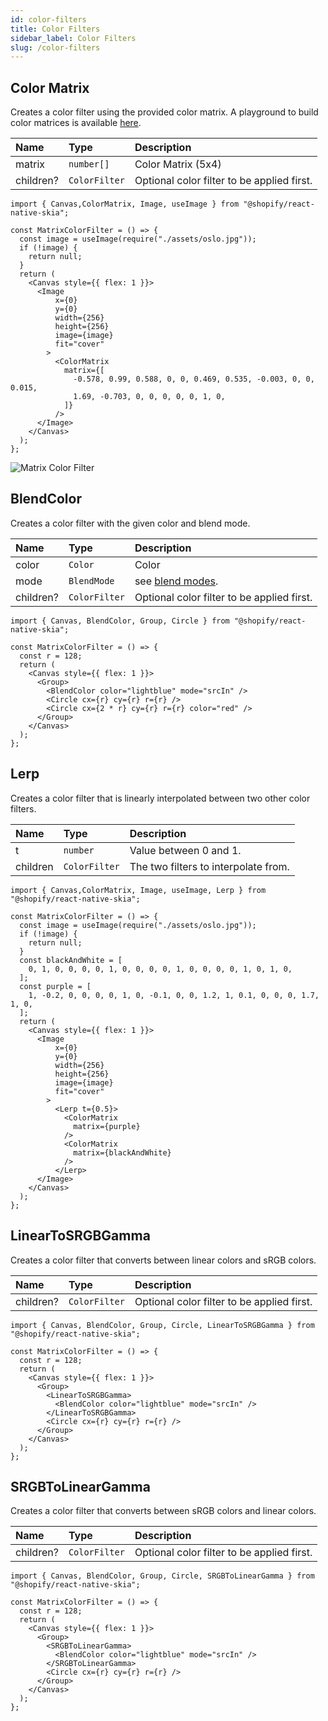 ```yaml
---
id: color-filters
title: Color Filters
sidebar_label: Color Filters
slug: /color-filters
---
```


## Color Matrix

Creates a color filter using the provided color matrix.
A playground to build color matrices is available [here](https://fecolormatrix.com/). 

| Name      | Type          |  Description                               |
|:----------|:--------------|:-------------------------------------------|
| matrix    | `number[]`    | Color Matrix (5x4)                         |
| children? | `ColorFilter` | Optional color filter to be applied first. |

```tsx twoslash
import { Canvas,ColorMatrix, Image, useImage } from "@shopify/react-native-skia";

const MatrixColorFilter = () => {
  const image = useImage(require("./assets/oslo.jpg"));
  if (!image) {
    return null;
  }
  return (
    <Canvas style={{ flex: 1 }}>
      <Image
          x={0}
          y={0}
          width={256}
          height={256}
          image={image}
          fit="cover"
        >
          <ColorMatrix
            matrix={[
              -0.578, 0.99, 0.588, 0, 0, 0.469, 0.535, -0.003, 0, 0, 0.015,
              1.69, -0.703, 0, 0, 0, 0, 0, 1, 0,
            ]}
          />
      </Image>
    </Canvas>
  );
};
```

![Matrix Color Filter](assets/color-filters/matrix.png)

## BlendColor

Creates a color filter with the given color and blend mode.

| Name       | Type          |  Description                                      |
|:-----------|:--------------|:--------------------------------------------------|
| color      | `Color`       | Color                                             |
| mode       | `BlendMode`   | see [blend modes](paint/properties.md#blend-mode).|
| children?  | `ColorFilter` | Optional color filter to be applied first.        |

```tsx twoslash
import { Canvas, BlendColor, Group, Circle } from "@shopify/react-native-skia";
 
const MatrixColorFilter = () => {
  const r = 128;
  return (
    <Canvas style={{ flex: 1 }}>
      <Group>
        <BlendColor color="lightblue" mode="srcIn" />
        <Circle cx={r} cy={r} r={r} />
        <Circle cx={2 * r} cy={r} r={r} color="red" />
      </Group>
    </Canvas>
  );
};
```

## Lerp

Creates a color filter that is linearly interpolated between two other color filters.

| Name      | Type          |  Description                               |
|:----------|:--------------|:-------------------------------------------|
| t         | `number`      | Value between 0 and 1.                     |
| children  | `ColorFilter` | The two filters to interpolate from.       |

```tsx twoslash
import { Canvas,ColorMatrix, Image, useImage, Lerp } from "@shopify/react-native-skia";

const MatrixColorFilter = () => {
  const image = useImage(require("./assets/oslo.jpg"));
  if (!image) {
    return null;
  }
  const blackAndWhite = [
    0, 1, 0, 0, 0, 0, 1, 0, 0, 0, 0, 1, 0, 0, 0, 0, 1, 0, 1, 0,
  ];
  const purple = [
    1, -0.2, 0, 0, 0, 0, 1, 0, -0.1, 0, 0, 1.2, 1, 0.1, 0, 0, 0, 1.7, 1, 0,
  ];
  return (
    <Canvas style={{ flex: 1 }}>
      <Image
          x={0}
          y={0}
          width={256}
          height={256}
          image={image}
          fit="cover"
        >
          <Lerp t={0.5}>
            <ColorMatrix
              matrix={purple}
            />
            <ColorMatrix
              matrix={blackAndWhite}
            />
          </Lerp>
      </Image>
    </Canvas>
  );
};
```

## LinearToSRGBGamma

Creates a color filter that converts between linear colors and sRGB colors.

| Name       | Type          |  Description                                      |
|:-----------|:--------------|:--------------------------------------------------|
| children?  | `ColorFilter` | Optional color filter to be applied first.        |

```tsx twoslash
import { Canvas, BlendColor, Group, Circle, LinearToSRGBGamma } from "@shopify/react-native-skia";
 
const MatrixColorFilter = () => {
  const r = 128;
  return (
    <Canvas style={{ flex: 1 }}>
      <Group>
        <LinearToSRGBGamma>
          <BlendColor color="lightblue" mode="srcIn" />
        </LinearToSRGBGamma>
        <Circle cx={r} cy={r} r={r} />
      </Group>
    </Canvas>
  );
};
```

## SRGBToLinearGamma

Creates a color filter that converts between sRGB colors and linear colors.

| Name       | Type          |  Description                                      |
|:-----------|:--------------|:--------------------------------------------------|
| children?  | `ColorFilter` | Optional color filter to be applied first.        |

```tsx twoslash
import { Canvas, BlendColor, Group, Circle, SRGBToLinearGamma } from "@shopify/react-native-skia";
 
const MatrixColorFilter = () => {
  const r = 128;
  return (
    <Canvas style={{ flex: 1 }}>
      <Group>
        <SRGBToLinearGamma>
          <BlendColor color="lightblue" mode="srcIn" />
        </SRGBToLinearGamma>
        <Circle cx={r} cy={r} r={r} />
      </Group>
    </Canvas>
  );
};
```